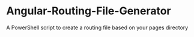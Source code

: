 # Angular-Routing-File-Generator
A PowerShell script to create a routing file based on your pages directory
